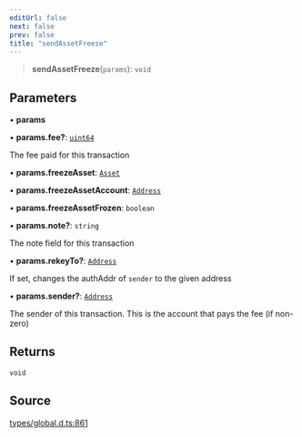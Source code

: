 ```yaml
---
editUrl: false
next: false
prev: false
title: "sendAssetFreeze"
---
```


> **sendAssetFreeze**(`params`): `void`

## Parameters

• **params**

• **params\.fee?**: [`uint64`](../type-aliases/uint64.md)

The fee paid for this transaction

• **params\.freezeAsset**: [`Asset`](../classes/Asset.md)

• **params\.freezeAssetAccount**: [`Address`](../classes/Address.md)

• **params\.freezeAssetFrozen**: `boolean`

• **params\.note?**: `string`

The note field for this transaction

• **params\.rekeyTo?**: [`Address`](../classes/Address.md)

If set, changes the authAddr of `sender` to the given address

• **params\.sender?**: [`Address`](../classes/Address.md)

The sender of this transaction. This is the account that pays the fee (if non-zero)

## Returns

`void`

## Source

[types/global.d.ts:861](https://github.com/algorandfoundation/tealscript/blob/18ba30a9/types/global.d.ts#L861)
